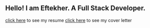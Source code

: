 ## Hello! I am Eftekher. A Full Stack Developer. 


[click here](https://ehusain000.github.io/cv/resume/resume.html) to see my resume
[click here](https://ehusain000.github.io/cv/resume/resume.html) to see my cover letter


